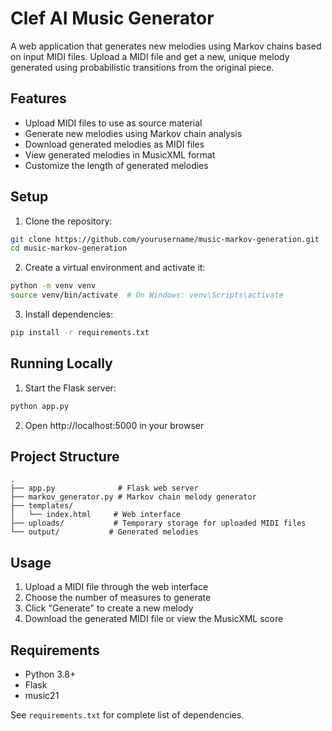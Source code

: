 # Clef AI Music Generator

A web application that generates new melodies using Markov chains based on input MIDI files. Upload a MIDI file and get a new, unique melody generated using probabilistic transitions from the original piece.

## Features

- Upload MIDI files to use as source material
- Generate new melodies using Markov chain analysis
- Download generated melodies as MIDI files
- View generated melodies in MusicXML format
- Customize the length of generated melodies

## Setup

1. Clone the repository:
```bash
git clone https://github.com/yourusername/music-markov-generation.git
cd music-markov-generation
```

2. Create a virtual environment and activate it:
```bash
python -m venv venv
source venv/bin/activate  # On Windows: venv\Scripts\activate
```

3. Install dependencies:
```bash
pip install -r requirements.txt
```

## Running Locally

1. Start the Flask server:
```bash
python app.py
```

2. Open http://localhost:5000 in your browser

## Project Structure

```
.
├── app.py              # Flask web server
├── markov_generator.py # Markov chain melody generator
├── templates/         
│   └── index.html     # Web interface
├── uploads/           # Temporary storage for uploaded MIDI files
└── output/           # Generated melodies
```

## Usage

1. Upload a MIDI file through the web interface
2. Choose the number of measures to generate
3. Click "Generate" to create a new melody
4. Download the generated MIDI file or view the MusicXML score

## Requirements

- Python 3.8+
- Flask
- music21

See `requirements.txt` for complete list of dependencies.
